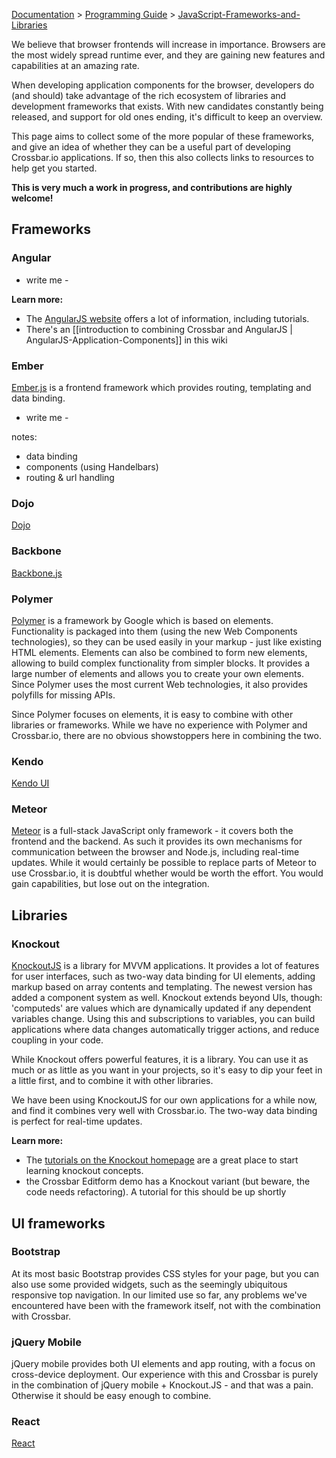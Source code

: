 [Documentation](.) > [Programming Guide](Programming-Guide) > [JavaScript-Frameworks-and-Libraries](JavaScript-Frameworks-and-Libraries)

We believe that browser frontends will increase in importance. Browsers are the most widely spread runtime ever, and they are gaining new features and capabilities at an amazing rate.

When developing application components for the browser, developers do (and should) take advantage of the rich ecosystem of libraries and development frameworks that exists. With new candidates constantly being released, and support for old ones ending, it's difficult to keep an overview.

This page aims to collect some of the more popular of these frameworks, and give an idea of whether they can be a useful part of developing Crossbar.io applications. If so, then this also collects links to resources to help get you started.

**This is very much a work in progress, and contributions are highly welcome!**

## Frameworks

### Angular

- write me -

**Learn more:**

- The [AngularJS website](https://angularjs.org/) offers a lot of information, including tutorials.
- There's an [[introduction to combining Crossbar and AngularJS | AngularJS-Application-Components]] in this wiki

### Ember

[Ember.js](http://emberjs.com/) is a frontend framework which provides routing, templating and data binding.

- write me -

notes:
- data binding
- components (using Handelbars)
- routing & url handling

### Dojo

[Dojo](http://dojotoolkit.org/)

### Backbone

[Backbone.js](http://documentcloud.github.io/backbone/)


### Polymer

[Polymer](http://www.polymer-project.org/) is a framework by Google which is based on elements. Functionality is packaged into them (using the new Web Components technologies), so they can be used easily in your markup - just like existing HTML elements. Elements can also be combined to form new elements, allowing to build complex functionality from simpler blocks. It provides a large number of elements and allows you to create your own elements. Since Polymer uses the most current Web technologies, it also provides polyfills for missing APIs.

Since Polymer focuses on elements, it is easy to combine with other libraries or frameworks. While we have no experience with Polymer and Crossbar.io, there are no obvious showstoppers here in combining the two.

### Kendo

[Kendo UI](http://www.telerik.com/kendo-ui)

### Meteor

[Meteor](https://www.meteor.com/) is a full-stack JavaScript only framework - it covers both the frontend and the backend. As such it provides its own mechanisms for communication between the browser and Node.js, including real-time updates. While it would certainly be possible to replace parts of Meteor to use Crossbar.io, it is doubtful whether would be worth the effort. You would gain capabilities, but lose out on the integration.


## Libraries

### Knockout

[KnockoutJS](http://knockoutjs.com/) is a library for MVVM applications. It provides a lot of features for user interfaces, such as two-way data binding for UI elements, adding markup based on array contents and templating. The newest version has added a component system as well. Knockout extends beyond UIs, though: 'computeds' are values which are dynamically updated if any dependent variables change. Using this and subscriptions to variables, you can build applications where data changes automatically trigger actions, and reduce coupling in your code.

While Knockout offers powerful features, it is a library. You can use it as much or as little as you want in your projects, so it's easy to dip your feet in a little first, and to combine it with other libraries.

We have been using KnockoutJS for our own applications for a while now, and find it combines very well with Crossbar.io. The two-way data binding is perfect for real-time updates.

**Learn more:**

- The [tutorials on the Knockout homepage](http://learn.knockoutjs.com/) are a great place to start learning knockout concepts.
- the Crossbar Editform demo has a Knockout variant (but beware, the code needs refactoring). A tutorial for this should be up shortly


## UI frameworks

### Bootstrap

At its most basic Bootstrap provides CSS styles for your page, but you can also use some provided widgets, such as the seemingly ubiquitous responsive top navigation. In our limited use so far, any problems we've encountered have been with the framework itself, not with the combination with Crossbar.

### jQuery Mobile

jQuery mobile provides both UI elements and app routing, with a focus on cross-device deployment. Our experience with this and Crossbar is purely in the combination of jQuery mobile + Knockout.JS - and that was a pain. Otherwise it should be easy enough to combine.

### React

[React](http://facebook.github.io/react/)
